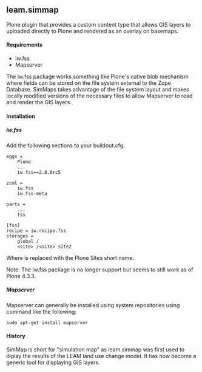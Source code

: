 ## leam.simmap
Plone plugin that provides a custom content type that allows GIS layers
to uploaded directly to Plone and rendered as an overlay on basemaps.

#### Requirements
* iw.fss
* Mapserver

The iw.fss package
works something like Plone's native blob mechanism where fields can be
stored on the file system external to the Zope Database.  SimMaps takes
advantage of the file system layout and makes locally modified versions
of the necessary files to allow Mapserver to read and render the GIS
layers.

#### Installation

##### iw.fss
Add the following sections to your buildout.cfg.
```
eggs =
    Plone
    ...
    iw.fss==2.8.0rc5
    
zcml =
    iw.fss
    iw.fss-meta
    
parts = 
    ...
    fss
    
[fss]
recipe = iw.recipe.fss
storages =
    global /
    <site> /<site> site2
```
Where <site> is replaced with the Plone Sites short name.  

Note: The iw.fss package is no longer support but seems to still work as of Plone 4.3.3.

##### Mapserver
Mapserver can generally be installed using system repositories using
command like the following:
```
sudo apt-get install mapserver
```

#### History
SimMap is short for "simulation map" as leam.simmap was first used to
diplay the results of the LEAM land use change model.  It has now become
a generic tool for displaying GIS layers.

